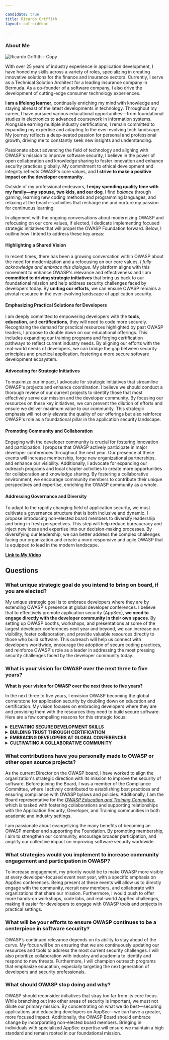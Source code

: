 ```yaml
---

candidate: true
title: Ricardo Griffith 
layout: col-sidebar

---
```


### About Me
![Ricardo Griffith - Copy](https://github.com/user-attachments/assets/6cfd54a8-7909-45ff-b214-8bed92d0e20d)

With over 25 years of industry experience in application development, I have honed my skills across a variety of roles, specializing in creating innovative solutions for the finance and insurance sectors. Currently, I serve as a Technical Solution Architect for a leading insurance company in Bermuda. As a co-founder of a software company, I also drive the development of cutting-edge consumer technology experiences.

**I am a lifelong learner**, continually enriching my mind with knowledge and staying abreast of the latest developments in technology. Throughout my career, I have pursued various educational opportunities—from foundational studies in electronics to advanced coursework in information systems. Alongside earning multiple industry certifications, I remain committed to expanding my expertise and adapting to the ever-evolving tech landscape. My journey reflects a deep-seated passion for personal and professional growth, driving me to constantly seek new insights and understanding.

Passionate about advancing the field of technology and aligning with OWASP's mission to improve software security, I believe in the power of open collaboration and knowledge sharing to foster innovation and enhance security practices globally. My commitment to ethical development and integrity reflects OWASP's core values, and **I strive to make a positive impact on the developer community**.

Outside of my professional endeavors, **I enjoy spending quality time with my family—my spouse, two kids, and our dog**. I find _balance_ through gaming, learning new coding methods and programming languages, and relaxing at the beach—activities that recharge me and nurture my passion for continuous learning.

In alignment with the ongoing conversations about modernizing OWASP and refocusing on our core values, if elected, I dedicate implementing focused strategic initiatives that will propel the OWASP Foundation forward. Below, I outline how I intend to address these key areas:

#### Highlighting a Shared Vision
In recent times, there has been a growing conversation within OWASP about the need for modernization and a refocusing on our core values. _I fully acknowledge and embrace this dialogue_. My platform aligns with this movement to enhance OWASP's relevance and effectiveness and I am **committed to driving strategic initiatives** that bring us back to our foundational mission and help address security challenges faced by developers today. By **uniting our efforts**, we can ensure OWASP remains a pivotal resource in the ever-evolving landscape of application security.

#### Emphasizing Practical Solutions for Developers
I am deeply committed to empowering developers with the **tools**, **education**, and **certifications**, they will need to code more securely. Recognizing the demand for practical resources highlighted by past OWASP leaders, I propose to double down on our educational offerings. This includes expanding our training programs and forging certification pathways to reflect current industry needs. By aligning our efforts with the real-world needs of developers, we can bridge the gap between security principles and practical application, fostering a more secure software development ecosystem.

#### Advocating for Strategic Initiatives
To maximize our impact, I advocate for strategic initiatives that streamline OWASP's projects and enhance coordination. I believe we should conduct a thorough review of our current projects to identify those that most effectively serve our mission and the developer community. By focusing our resources on these key initiatives, we can prevent the dilution of efforts and ensure we deliver maximum value to our community. This strategic emphasis will not only elevate the quality of our offerings but also reinforce OWASP's role as a foundational pillar in the application security landscape.

#### Promoting Community and Collaboration
Engaging with the developer community is crucial for fostering innovation and participation. I propose that OWASP actively participate in major developer conferences throughout the next year. Our presence at these events will increase membership, forge new organizational partnerships, and enhance our visibility. Additionally, I advocate for expanding our outreach programs and local chapter activities to create more opportunities for collaboration and knowledge sharing. By fostering a collaborative environment, we encourage community members to contribute their unique perspectives and expertise, enriching the OWASP community as a whole.

#### Addressing Governance and Diversity
To adapt to the rapidly changing field of application security, we must cultivate a governance structure that is both inclusive and dynamic. I propose introducing non-elected board members to diversify leadership and bring in fresh perspectives. This step will help reduce bureaucracy and inject new ideas and expertise into our decision-making processes. By diversifying our leadership, we can better address the complex challenges facing our organization and create a more responsive and agile OWASP that is equipped to lead in the modern landscape.

<strong><a href="https://www.youtube.com/watch?v=UB16DTWkeS4" target="_blank">Link to My Video</a></strong>

## Questions

### What unique strategic goal do you intend to bring on board, if you are elected?
My unique strategic goal is to embrace developers where they are by extending OWASP's presence at global developer conferences. I believe that to effectively promote application security (AppSec), **we need to engage directly with the developer community in their own spaces**. By setting up OWASP booths, workshops, and presentations at some of the largest developer conferences next year and beyond, we can increase our visibility, foster collaboration, and provide valuable resources directly to those who build software. This outreach will help us connect with developers worldwide, encourage the adoption of secure coding practices, and reinforce OWASP's role as a leader in addressing the most pressing security challenges faced by the developer community today.

### What is your vision for OWASP over the next three to five years?
**What is your vision for OWASP over the next three to five years?**

In the next three to five years, I envision OWASP becoming the global cornerstone for application security by doubling down on education and certification. My vision focuses on embracing developers where they are and providing them with the resources they need to build secure software. Here are a few compelling reasons for this strategic focus:

<details>
<summary><strong>ELEVATING SECURE DEVELOPMENT SKILLS</strong></summary>


**My Vision**
By developing thorough, accessible training materials, OWASP can directly enhance developers' ability to write secure code and prevent vulnerabilities before they happen:

**Developing Comprehensive Training Materials**

**ELEVATING SECURE DEVELOPMENT SKILLS**

The application layer is where most security vulnerabilities arise, often due to a lack of secure coding knowledge among developers.

**My Vision**

By developing thorough, accessible training materials, OWASP can directly enhance developers' ability to write secure code and prevent vulnerabilities before they happen:

- **Creating Up-to-Date Course Materials:** We encourage the community to contribute to projects that build high-quality educational content, thus creating up-to-date course materials covering best practices and strategies to mitigate emerging threats.

- **Facilitating Workshops:** By supporting local chapters and members, we facilitate workshops using these materials to spread knowledge and practical skills.

**Accessible Learning Platforms**

- **Leveraging Technology:** We utilize online platforms to make learning resources available globally, accommodating different learning styles and schedules.

- **Providing Open Access Resources:** We ensure that all training materials are freely accessible, allowing developers worldwide to benefit from OWASP's collective expertise.

**Community Mentorship Programs**

- **Establishing Mentorship Initiatives:** We connect experienced security professionals with developers seeking to improve their skills through mentorship programs.

- **Fostering Collaboration:** By promoting a culture of knowledge sharing within the community, we foster collaboration to enhance collective understanding and proficiency.

**Potential Impact**

By educating everyone—from developers to technical leaders—we create a unified and robust defense against security threats. Elevating skills across all levels fosters a culture where secure coding practices become standard, not the exception. This widespread proficiency enables:

- Developers equipped with **enhanced coding practices** possess the right knowledge can proactively prevent vulnerabilities, reducing the risk of security breaches from the outset.

- Informed technical leaders can **drive** collaboration on **industry standards** and **best practices**, influencing the broader tech community to adopt stronger security measures.

- Technical leaders with a deep understanding of AppSec can make **more informed decisions regarding resource allocation**, **tooling**, and **policy implementation**, prioritizing security at the organizational level.

- A collective emphasis on education promotes a security-first mindset throughout the organization, encouraging continuous learning and vigilance against emerging threats.

This holistic approach not only reduces vulnerabilities at their source but also strengthens the entire technology ecosystem. By uniting professionals across roles and responsibilities, we contribute to a safer, more resilient digital world for everyone.




</details>

<details>
<summary><strong>BUILDING TRUST THROUGH CERTIFICATION</strong></summary>

Organizations are increasingly looking for professionals with verified security credentials to ensure the integrity of their software development processes. By offering recognized OWASP certifications in Application Security (AppSec), we can establish a new standard for professionals in the field. This involves:

- Create certifications that are respected industry-wide for their depth and relevance.
- Ensure that certifications are kept up-to-date with the evolving security landscape and emerging technologies.
- Promote these certifications globally so they become a benchmark for AppSec expertise.

Certifications build trust between employers, clients, and professionals. They validate a developer's commitment to security and proficiency in best practices. This not only enhances individual careers but also raises the overall standard of security within the industry.

</details>

<details>
<summary><strong>EMBRACING DEVELOPERS AT GLOBAL CONFERENCES</strong></summary>

Beyond education and certification, I believe OWASP should **extend its reach by setting up presence at major global developer conferences**. By meeting developers where they are, we can:

- Make OWASP's resources and community more accessible to developers worldwide.
- Collaborate with organizations and thought leaders to stay at the forefront of AppSec advancements.
- Understand the challenges developers face in the field to tailor our initiatives effectively.

**Supporting Strategic Changes for Maximum Impact**

To realize this vision, we must also:

- Focus on a curated set of high-quality, impactful projects that directly address developers' needs.
- Improve collaboration between projects to provide cohesive solutions and avoid duplication of effort.
- Introduce non-elected board members to bring fresh perspectives and specialized expertise, reducing bureaucracy and driving innovation.
</details>

<details>
<summary><strong>CULTIVATING A COLLABORATIVE COMMUNITY</strong></summary>

By promoting community engagement and collaboration, we can:

- Organize workshops, hackathons, and seminars that encourage active participation.
- Reach underserved regions and communities to foster inclusivity.
- Utilize forums, social media, and webinars to connect with a broader audience.
</details>

### What contributions have you personally made to OWASP or other open source projects?
As the current Director on the OWASP board, I have worked to align the organization's strategic direction with its mission to improve the security of software. Before joining the Board, I was a member of the Compliance Committee, where I actively contributed to establishing best practices and ensuring compliance with OWASP bylaws and policies. Additionally, I am the Board representative for the <em><a href="https://owasp.org/www-committee-education-and-training/">OWASP Education and Training Committee</a></em>, which is tasked with fostering collaborations and supporting relationships with the Application Security, Developer, and Training communities in both academic and industry settings.

I am passionate about evangelizing the many benefits of becoming an OWASP member and supporting the Foundation. By promoting membership, I aim to strengthen our community, encourage broader participation, and amplify our collective impact on improving software security worldwide.

### What strategies would you implement to increase community engagement and participation in OWASP?
To increase engagement, my priority would be to make OWASP more visible at every developer-focused event next year, with a specific emphasis on AppSec conferences. Being present at these events will allow us to directly engage with the community, recruit new members, and collaborate with organizations that share our mission. Furthermore, I would push to offer more hands-on workshops, code labs, and real-world AppSec challenges, making it easier for developers to engage with OWASP tools and projects in practical settings.

### What will be your efforts to ensure OWASP continues to be a centerpiece in software security?
OWASP’s continued relevance depends on its ability to stay ahead of the curve. My focus will be on ensuring that we are continuously updating our resources and tools to address the most current security challenges. I will also prioritize collaboration with industry and academia to identify and respond to new threats. Furthermore, I will champion outreach programs that emphasize education, especially targeting the next generation of developers and security professionals.

### What should OWASP stop doing and why?
OWASP should reconsider initiatives that stray too far from its core focus. While branching out into other areas of security is important, we must not dilute our primary mission. By concentrating on what we do best—securing applications and educating developers on AppSec—we can have a greater, more focused impact. Additionally, the OWASP Board should embrace change by incorporating non-elected board members. Bringing in individuals with specialized AppSec expertise will ensure we maintain a high standard and remain rooted in our foundational mission.